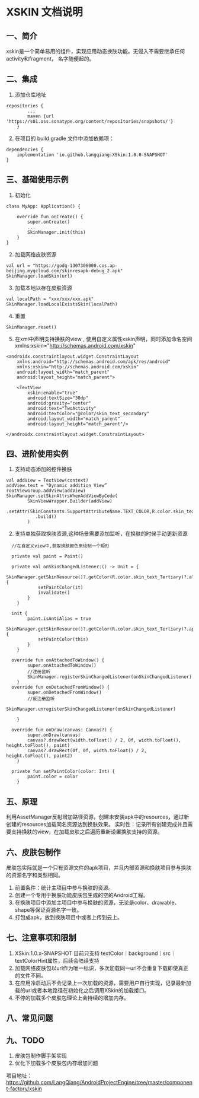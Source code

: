 # XSKIN 文档说明

## 一、简介
xskin是一个简单易用的组件，实现应用动态换肤功能。无侵入不需要继承任何activity和fragment，
名字随便起的。

## 二、集成
1. 添加仓库地址  
```
repositories {
        ...
        maven {url 'https://s01.oss.sonatype.org/content/repositories/snapshots/'}
    }
```

2. 在项目的 build.gradle 文件中添加依赖项：  
```
dependencies {
    implementation 'io.github.langqiang:XSkin:1.0.0-SNAPSHOT'
}
```

## 三、基础使用示例
1. 初始化  
```
class MyApp: Application() {

    override fun onCreate() {
        super.onCreate()
        ...
        SkinManager.init(this)
    }
}

```

2. 加载网络皮肤资源  
```
val url = "https://godq-1307306000.cos.ap-beijing.myqcloud.com/skinresapk-debug_2.apk"
SkinManager.loadSkin(url)

```

3. 加载本地以存在皮肤资源  
```
val localPath = "xxx/xxx/xxx.apk"
SkinManager.loadLocalExistsSkin(localPath)

```

4. 重置    
```
SkinManager.reset()

```

5. 在xml中声明支持换肤的view , 使用自定义属性xskin声明，同时添加命名空间xmlns:xskin="http://schemas.android.com/xskin"
```
<androidx.constraintlayout.widget.ConstraintLayout 
    xmlns:android="http://schemas.android.com/apk/res/android"
    xmlns:xskin="http://schemas.android.com/xskin"
    android:layout_width="match_parent"
    android:layout_height="match_parent">

    <TextView
        xskin:enable="true"
        android:textSize="30dp"
        android:gravity="center"
        android:text="TwoActivity"
        android:textColor="@color/skin_text_secondary"
        android:layout_width="match_parent"
        android:layout_height="match_parent"/>

</androidx.constraintlayout.widget.ConstraintLayout>
```

## 四、进阶使用实例
1. 支持动态添加的控件换肤  
```
val addView = TextView(context)
addView.text = "Dynamic addition View”
rootViewGroup.addView(addView)
SkinManager.setSkinAttrsWhenAddViewByCode(
        SkinViewWrapper.Builder(addView)
           .setAttr(SkinConstants.SupportAttributeName.TEXT_COLOR,R.color.skin_text_primary)
           .build()
        )
```
2. 支持单独获取换肤资源,这种场景需要添加监听，在换肤的时候手动更新资源
```
  //在自定义view中,获取换肤颜色来绘制一个矩形 
  
  private val paint = Paint()

  private val onSkinChangedListener:() -> Unit = {
        SkinManager.getSkinResource()?.getColor(R.color.skin_text_Tertiary)?.also {
            setPaintColor(it)
            invalidate()
        }
    }
    
  init {
        paint.isAntiAlias = true
        SkinManager.getSkinResource()?.getColor(R.color.skin_text_Tertiary)?.apply {
            setPaintColor(this)
        }
    }
    
  override fun onAttachedToWindow() {
        super.onAttachedToWindow()
        //注册监听
        SkinManager.registerSkinChangedListener(onSkinChangedListener)
    }
  override fun onDetachedFromWindow() {
        super.onDetachedFromWindow()
        //反注册监听
        SkinManager.unregisterSkinChangedListener(onSkinChangedListener)

    }
    
  override fun onDraw(canvas: Canvas?) {
        super.onDraw(canvas)
        canvas?.drawRect(width.toFloat() / 2, 0f, width.toFloat(), height.toFloat(), paint)
        canvas?.drawRect(0f, 0f, width.toFloat() / 2, height.toFloat(), paint2)
    }
 
  private fun setPaintColor(color: Int) {
        paint.color = color
    }
```

## 五、原理
利用AssetManager反射增加路径资源，创建未安装apk中的resources，通过新创建的resources加载同名资源达到换肤效果。
实时性：记录所有创建完成并且需要支持换肤的view，在加载皮肤之后遍历重新设置换肤支持的资源。

## 六、皮肤包制作
皮肤包实际就是一个只有资源文件的apk项目，并且内部资源和换肤项目参与换肤的资源名字和类型相同。
1. 前置条件：统计主项目中参与换肤的资源。
2. 创建一个专用于换肤功能皮肤包生成的空的Android工程。
3. 在换肤项目中添加主项目中参与换肤的资源，无论是color、drawable、shape等保证资源名字一致。
4. 打包成apk，放到换肤项目中或者上传到云上。  

## 七、注意事项和限制
1. XSkin:1.0.x-SNAPSHOT 目前只支持  textColor｜background｜src｜textColorHint属性，后续会陆续支持
2. 加载网络皮肤包以url作为唯一标识，多次加载同一url不会重复下载即使真正的文件不同。
3. 在应用冷启动后不会记录上一次加载的资源，需要用户自行实现，记录最新加载的url或者本地路径在初始化之后调用XSkin的加载接口。  
4. 不停的加载多个皮肤包理论上会持续的增加内存。

## 八、常见问题

## 九、TODO
1. 皮肤包制作脚手架实现
2. 优化下加载多个皮肤包内存增加问题

项目地址：https://github.com/LangQiang/AndroidProjectEngine/tree/master/component-factory/xskin
